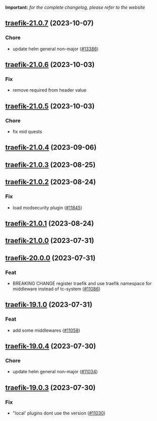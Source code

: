 **Important:**
*for the complete changelog, please refer to the website*




## [traefik-21.0.7](https://github.com/succelle/charts/compare/traefik-21.0.6...traefik-21.0.7) (2023-10-07)

### Chore

- update helm general non-major ([#13386](https://github.com/succelle/charts/issues/13386))
  
  


## [traefik-21.0.6](https://github.com/succelle/charts/compare/traefik-21.0.5...traefik-21.0.6) (2023-10-03)

### Fix

- remove required from header value
  
  


## [traefik-21.0.5](https://github.com/succelle/charts/compare/traefik-21.0.4...traefik-21.0.5) (2023-10-03)

### Chore

- fix mid quests
  
  


## [traefik-21.0.4](https://github.com/succelle/charts/compare/traefik-21.0.3...traefik-21.0.4) (2023-09-06)




## [traefik-21.0.3](https://github.com/succelle/charts/compare/traefik-21.0.2...traefik-21.0.3) (2023-08-25)




## [traefik-21.0.2](https://github.com/succelle/charts/compare/traefik-21.0.1...traefik-21.0.2) (2023-08-24)

### Fix

- load modsecurity plugin ([#11845](https://github.com/succelle/charts/issues/11845))
  
  


## [traefik-21.0.1](https://github.com/succelle/charts/compare/traefik-21.0.0...traefik-21.0.1) (2023-08-24)





## [traefik-21.0.0](https://github.com/succelle/charts/compare/traefik-20.0.0...traefik-21.0.0) (2023-07-31)




## [traefik-20.0.0](https://github.com/succelle/charts/compare/traefik-19.1.0...traefik-20.0.0) (2023-07-31)

### Feat

- BREAKING CHANGE register traefik and use traefik namespace for middleware instead of tc-system ([#11086](https://github.com/succelle/charts/issues/11086))
  
  


## [traefik-19.1.0](https://github.com/succelle/charts/compare/traefik-19.0.4...traefik-19.1.0) (2023-07-31)

### Feat

- add some middlewares ([#11058](https://github.com/succelle/charts/issues/11058))
  
  


## [traefik-19.0.4](https://github.com/succelle/charts/compare/traefik-19.0.3...traefik-19.0.4) (2023-07-30)

### Chore

- update helm general non-major ([#11034](https://github.com/succelle/charts/issues/11034))
  
  


## [traefik-19.0.3](https://github.com/succelle/charts/compare/traefik-19.0.2...traefik-19.0.3) (2023-07-30)

### Fix

- "local' plugins dont use the version ([#11030](https://github.com/succelle/charts/issues/11030))
  
  


